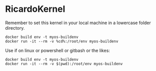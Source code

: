 # RicardoKernel
Remember to set this kernel in your local machine in a lowercase folder directory.

```
docker build env -t myos-buildenv
docker run -it --rm -v %cd%:/root/env myos-buildenv
```

Use if on linux or powershell or gitbash or the likes:

```
docker build env -t myos-buildenv
docker run -it --rm -v $(pwd):/root/env myos-buildenv
```
